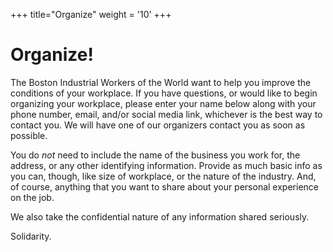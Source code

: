 +++
title="Organize"
weight = '10'
+++

# Organize!

The Boston Industrial Workers of the World want to help you improve the conditions of your workplace. If you have questions, or would like to begin organizing your workplace, please enter your name below along with your phone number, email, and/or social media link, whichever is the best way to contact you. We will have one of our organizers contact you as soon as possible.

You do *not* need to include the name of the business you work for, the address, or any other identifying information. Provide as much basic info as you can, though, like size of workplace, or the nature of the industry. And, of course, anything that you want to share about your personal experience on the job.

We also take the confidential nature of any information shared seriously.

Solidarity.
